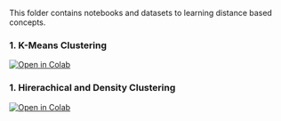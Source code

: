 This folder contains notebooks and datasets to learning distance based concepts.


### 1. K-Means Clustering

[![Open in Colab](https://colab.research.google.com/assets/colab-badge.svg)](https://colab.research.google.com/github/manaranjanp/ISB_MLUL1/blob/main/clustering/Product_Segmentation_v1.ipynb)

### 1. Hirerachical and Density Clustering

[![Open in Colab](https://colab.research.google.com/assets/colab-badge.svg)](https://colab.research.google.com/github/manaranjanp/ISB_MLUL1/blob/main/clustering/Hierarchical_Clustering_v1.ipynb)
